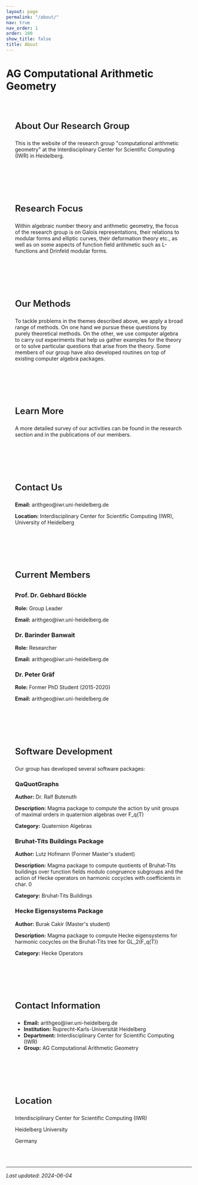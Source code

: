 ```yaml
---
layout: page
permalink: "/about/"
nav: true
nav_order: 1
order: 100
show_title: false
title: About
---
```

<h1 class="about-page-title">AG Computational Arithmetic Geometry</h1>

<div class="about-card">
  <h2>About Our Research Group</h2>
  <p>This is the website of the research group "computational arithmetic geometry" at the Interdisciplinary Center for Scientific Computing (IWR) in Heidelberg.</p>
</div>

<div class="about-card">
  <h2>Research Focus</h2>
  <p>Within algebraic number theory and arithmetic geometry, the focus of the research group is on Galois representations, their relations to modular forms and elliptic curves, their deformation theory etc., as well as on some aspects of function field arithmetic such as L-functions and Drinfeld modular forms.</p>
</div>

<div class="about-card">
  <h2>Our Methods</h2>
  <p>To tackle problems in the themes described above, we apply a broad range of methods. On one hand we pursue these questions by purely theoretical methods. On the other, we use computer algebra to carry out experiments that help us gather examples for the theory or to solve particular questions that arise from the theory. Some members of our group have also developed routines on top of existing computer algebra packages.</p>
</div>

<div class="about-card">
  <h2>Learn More</h2>
  <p>A more detailed survey of our activities can be found in the research section and in the publications of our members.</p>
</div>

<div class="about-card">
  <h2>Contact Us</h2>
  <p><strong>Email:</strong> arithgeo@iwr.uni-heidelberg.de</p>
  <p><strong>Location:</strong> Interdisciplinary Center for Scientific Computing (IWR), University of Heidelberg</p>
</div>

<div class="about-card">
  <h2>Current Members</h2>

  <div class="member-info">
    <h3>Prof. Dr. Gebhard Böckle</h3>
    <p><strong>Role:</strong> Group Leader</p>
    <p><strong>Email:</strong> arithgeo@iwr.uni-heidelberg.de</p>
  </div>

  <div class="member-info">
    <h3>Dr. Barinder Banwait</h3>
    <p><strong>Role:</strong> Researcher</p>
    <p><strong>Email:</strong> arithgeo@iwr.uni-heidelberg.de</p>
  </div>

  <div class="member-info">
    <h3>Dr. Peter Gräf</h3>
    <p><strong>Role:</strong> Former PhD Student (2015-2020)</p>
    <p><strong>Email:</strong> arithgeo@iwr.uni-heidelberg.de</p>
  </div>
</div>

<div class="about-card">
  <h2>Software Development</h2>

  <p>Our group has developed several software packages:</p>

  <div class="software-package">
    <h3>QaQuotGraphs</h3>
    <p><strong>Author:</strong> Dr. Ralf Butenuth</p>
    <p><strong>Description:</strong> Magma package to compute the action by unit groups of maximal orders in quaternion algebras over F_q(T)</p>
    <p><strong>Category:</strong> Quaternion Algebras</p>
  </div>

  <div class="software-package">
    <h3>Bruhat-Tits Buildings Package</h3>
    <p><strong>Author:</strong> Lutz Hofmann (Former Master's student)</p>
    <p><strong>Description:</strong> Magma package to compute quotients of Bruhat-Tits buildings over function fields modulo congruence subgroups and the action of Hecke operators on harmonic cocycles with coefficients in char. 0</p>
    <p><strong>Category:</strong> Bruhat-Tits Buildings</p>
  </div>

  <div class="software-package">
    <h3>Hecke Eigensystems Package</h3>
    <p><strong>Author:</strong> Burak Cakir (Master's student)</p>
    <p><strong>Description:</strong> Magma package to compute Hecke eigensystems for harmonic cocycles on the Bruhat-Tits tree for GL_2(F_q(T))</p>
    <p><strong>Category:</strong> Hecke Operators</p>
  </div>
</div>

<div class="about-card">
  <h2>Contact Information</h2>
  <ul>
    <li><strong>Email:</strong> arithgeo@iwr.uni-heidelberg.de</li>
    <li><strong>Institution:</strong> Ruprecht-Karls-Universität Heidelberg</li>
    <li><strong>Department:</strong> Interdisciplinary Center for Scientific Computing (IWR)</li>
    <li><strong>Group:</strong> AG Computational Arithmetic Geometry</li>
  </ul>
</div>

<div class="about-card">
  <h2>Location</h2>
  <p>Interdisciplinary Center for Scientific Computing (IWR)</p>
  <p>Heidelberg University</p>
  <p>Germany</p>
</div>

---

*Last updated: 2024-06-04*

<style>
/* Light mode About page title and leader name colors */
.page-article h1,
.about-page-title {
  color: var(--white) !important;
}

.page-article .leader-name {
  color: var(--heidelberg-red);
}

/* Improve title/subtitle visibility in dark mode on About and Links */
[data-theme="dark"] .page-article h1,
body.dark-mode .page-article h1,
[data-theme="dark"] .page-article h2,
body.dark-mode .page-article h2 {
  color: var(--text-primary) !important;
}

[data-theme="dark"] .page-article .desc,
body.dark-mode .page-article .desc {
  color: var(--text-muted) !important;
}

/* Ensure profile/image blocks on About stay visible in dark mode */
[data-theme="dark"] .profile img,
body.dark-mode .profile img,
[data-theme="dark"] .profile .more-info,
body.dark-mode .profile .more-info {
  filter: none !important;
  opacity: 1 !important;
  visibility: visible !important;
}

/* Dark mode styling for the main article container */
[data-theme="dark"] .page-article,
body.dark-mode .page-article {
  background: var(--bg-primary) !important;
  border-color: var(--border-dark) !important;
  box-shadow: var(--shadow-lg) !important;
}

/* Light mode styling for about cards */
.about-card {
  background: var(--bg-primary);
  border: 1px solid var(--border-color);
  border-radius: var(--radius-lg);
  padding: 1.5rem;
  margin-bottom: 1.5rem;
  box-shadow: var(--shadow-sm);
  transition: all var(--transition-base);
}

.about-card:hover {
  transform: translateY(-2px);
  box-shadow: var(--shadow-md);
  border-color: var(--primary);
}

.about-card h2 {
  color: var(--text-primary);
  font-size: 1.5rem;
  font-weight: 600;
  margin-bottom: 1rem;
  padding-bottom: 0.5rem;
  border-bottom: 2px solid var(--primary);
}

/* Dark mode styling for about cards - matching other pages */
[data-theme="dark"] .about-card,
body.dark-mode .about-card {
  background: var(--bg-primary) !important;
  border-color: var(--border-color) !important;
  box-shadow: var(--shadow-sm) !important;
}

[data-theme="dark"] .about-card:hover,
body.dark-mode .about-card:hover {
  transform: translateY(-4px) !important;
  box-shadow: 0 8px 24px rgba(248, 113, 113, 0.2) !important;
  border-color: var(--primary) !important;
}

[data-theme="dark"] .about-card h2,
body.dark-mode .about-card h2 {
  color: var(--text-primary) !important;
  border-bottom-color: var(--primary) !important;
}

[data-theme="dark"] .about-card:hover,
body.dark-mode .about-card:hover {
  border-color: var(--primary) !important;
  box-shadow: 0 8px 24px rgba(248, 113, 113, 0.2) !important;
  transform: translateY(-4px) !important;
}

/* Style section headers in cards consistently */
[data-theme="dark"] .about-card h2,
body.dark-mode .about-card h2 {
  color: var(--text-primary) !important;
  border-bottom-color: var(--primary) !important;
  padding-bottom: 0.5rem !important;
  margin-bottom: 1rem !important;
  font-weight: 600 !important;
}



/* Style subsections within cards */
[data-theme="dark"] .about-subsection,
body.dark-mode .about-subsection {
  background: var(--bg-secondary) !important;
  padding: 1rem !important;
  border-radius: 6px !important;
  margin-bottom: 1rem !important;
  border-left: 3px solid var(--border-color) !important;
}

[data-theme="dark"] .about-subsection h3,
body.dark-mode .about-subsection h3 {
  background: var(--bg-secondary) !important;
  color: var(--text-primary) !important;
  padding: 0.5rem 0.75rem !important;
  border-radius: 4px !important;
  border-left: 3px solid var(--primary) !important;
  margin: -1rem -1rem 0.5rem -1rem !important;
  font-weight: 600 !important;
}

/* Style member info sections */
[data-theme="dark"] .member-info,
body.dark-mode .member-info {
  background: var(--bg-secondary) !important;
  padding: 1rem !important;
  border-radius: 6px !important;
  margin-bottom: 1rem !important;
  border-left: 3px solid var(--border-color) !important;
}

[data-theme="dark"] .member-info h3,
body.dark-mode .member-info h3 {
  color: var(--text-primary) !important;
  margin-top: 0 !important;
  margin-bottom: 0.5rem !important;
  font-weight: 600 !important;
}

/* Style software packages */
[data-theme="dark"] .software-package,
body.dark-mode .software-package {
  background: var(--bg-secondary) !important;
  padding: 1rem !important;
  border-radius: 6px !important;
  margin-bottom: 1rem !important;
  border-left: 3px solid var(--border-color) !important;
}

[data-theme="dark"] .software-package h3,
body.dark-mode .software-package h3 {
  color: var(--text-primary) !important;
  margin-top: 0 !important;
  margin-bottom: 0.5rem !important;
  font-weight: 600 !important;
}

/* Ensure links and buttons have proper contrast */
[data-theme="dark"] .page-article a,
body.dark-mode .page-article a {
  color: var(--link-color) !important;
}

[data-theme="dark"] .page-article strong,
body.dark-mode .page-article strong {
  color: var(--primary) !important;
  font-weight: 600 !important;
}
</style>
